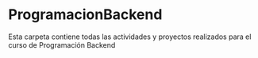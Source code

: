# ProgramacionBackend

Esta carpeta contiene todas las actividades y proyectos realizados para el curso de Programación Backend
